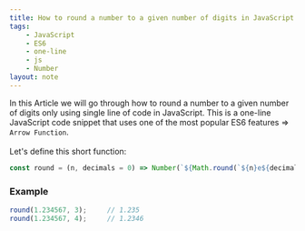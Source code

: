 ```yaml
---
title: How to round a number to a given number of digits in JavaScript
tags:
    - JavaScript
    - ES6
    - one-line
    - js
    - Number
layout: note
---
```




In this Article we will go through how to round a number to a given number of digits only using single line of code in JavaScript.
This is a one-line JavaScript code snippet that uses one of the most popular ES6 features => `Arrow Function`.
<br/>
<br/>
Let's define this short function:

```js {.wrap}
const round = (n, decimals = 0) => Number(`${Math.round(`${n}e${decimals}`)}e-${decimals}`);
```

### Example

```js {.wrap}
round(1.234567, 3);     // 1.235
round(1.234567, 4);     // 1.2346
```